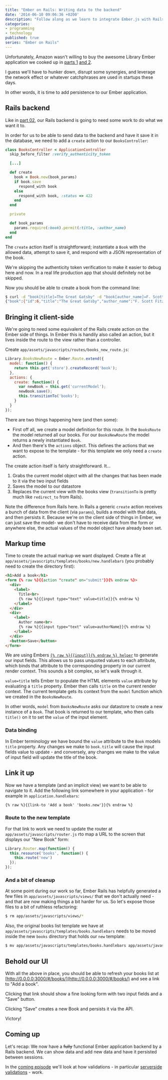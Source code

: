 ```yaml
---
title: "Ember on Rails: Writing data to the backend"
date: '2014-06-10 09:06:36 +0200'
description: "Follow along as we learn to integrate Ember.js with Rails, creating an Ember app backed by a Rails JSON API."
categories:
- programming
- technology
published: true
series: "Ember on Rails"
---
```


Unfortunately, Amazon wasn't willing to buy the awesome Library Ember application we cooked up in [parts 1](/journal/2014/06/01/ember-on-rails-01/) [and 2](/journal/2014/06/01/ember-on-rails-02/).

I guess we'll have to hunker down, disrupt some synergies, and leverage the network effect or whatever catchphrases are used in startups these days.

In other words, it is time to add persistence to our Ember application.

<!--more-->

## Rails backend

Like in [part 02](/journal/2014/06/01/ember-on-rails-02/), our Rails backend is going to need some work to do what we want it to.

In order for us to be able to send data to the backend and have it save it in the database, we need to add a `create` action to our `BooksController`:

```ruby
class BooksController < ApplicationController
  skip_before_filter :verify_authenticity_token

  [...]

  def create
    book = Book.new(book_params)
    if book.save
      respond_with book
    else
      respond_with book, :status => 422
    end
  end

  private

  def book_params
    params.require(:book).permit(:title, :author_name)
  end
end
```

The `create` action itself is straightforward; instantiate a `Book` with the allowed data, attempt to save it, and respond with a JSON representation of the book.

We're skipping the authenticity token verification to make it easier to debug here and now. In a real life production app that should definitely not be skipped.

Now you should be able to create a book from the command line:

```bash
$ curl -d "book[title]=The Great Gatsby" -d "book[author_name]=F. Scott Fitzgerald" http://0.0.0.0:3000/books
{"book":{"id":6,"title":"The Great Gatsby","author_name":"F. Scott Fitzgerald"}}
```

## Bringing it client-side

We're going to need some equivalent of the Rails create action on the Ember side of things. In Ember this is handily also called an action, but it lives inside the route to the view rather than a controller.

Create `app/assets/javascripts/routes/books_new_route.js`:

```javascript
Library.BooksNewRoute = Ember.Route.extend({
  model: function() {
    return this.get('store').createRecord('book');
  },
  actions: {
    create: function() {
      var newBook = this.get('currentModel');
      newBook.save();
      this.transitionTo('books');
    }
  }
});
```

There are two things happening here (and then some):

* First off all, we create a model definition for this route. In the `BooksRoute` the model returned all our books. For our `BooksNewRoute` the model returns a newly instantiated `Book`.
* And then there's the `actions` object. This defines the actions that we want to expose to the template - for this template we only need a `create` action.

The create action itself is fairly straightforward. It...

1. Grabs the current model object with all the changes that has been made to it via the two input fields
2. Saves the model to our datastore
3. Replaces the current view with the books view (`transitionTo` is pretty much like `redirect_to` from Rails).

Note the difference from Rails here. In Rails a generic `create` action receives a bunch of data from the client (via `params`), builds a model with that data, and then persists it. Because we're on the client side of things in Ember, we can just save the model- we don't have to receive data from the form or anywhere else, the actual values of the model object have already been set.

## Markup time

Time to create the actual markup we want displayed. Create a file at `app/assets/javascripts/templates/books/new.handlebars` (you probably need to create the directory first):

```html
<h1>Add a book</h1>
<form {% raw %}{{action "create" on="submit"}}{% endraw %}>
  <div>
    <label>
      Title<br>
      {% raw %}{{input type="text" value=title}}{% endraw %}
    </label>
  </div>
  <div>
    <label>
      Author name<br>
      {% raw %}{{input type="text" value=authorName}}{% endraw %}
    </label>
  </div>
  <button>Save</button>
</form>
```

We are using Embers [`{% raw %}{{input}}{% endraw %} helper`](http://emberjs.com/guides/templates/input-helpers/) to generate our input fields. This allows us to pass unquoted values to each attribute, which binds that attribute to the corresponding property in our current render context. This sounds a bit complex, so let's walk through it.

`value=title` tells Ember to populate the HTML elements `value` attribute by evaluating a `title` property. Ember then calls `title` on the current render context. The current template gets its context from the `model` function which we created in the `BooksNewRoute`.

In other words, `model` from `BooksNewRoute` asks our datastore to create a new instance of a `Book`. That book is returned to our template, who then calls `title()` on it to set the `value` of the input element.

### Data binding

In Ember terminology we have bound the `value` attribute to the `Book` models `title` property. Any changes we make to `book.title` will cause the input fields value to update - and conversely, any changes we make to the value of input field will update the title of the book.

## Link it up

Now we have a template (and an implicit view) we want to be able to navigate to it. Add the following link somewhere in your application - for example in `application.handlebars`:

```html
{% raw %}{{link-to 'Add a book' 'books.new'}}{% endraw %}
```

### Route to the new template

For that link to work we need to update the router at `app/assets/javascripts/router.js` rto map a URL to the screen that displays our "New Book" form:

```javascript
Library.Router.map(function() {
  this.resource('books', function() {
    this.route('new')
  });
});
```

### And a bit of cleanup

At some point during our work so far, Ember Rails has helpfully generated a few files in `app/assets/javascripts/views/` that we don't actually need - and that are now making things a bit harder for us. So let's expose those files to a bit of ruthless refactoring:

```bash
$ rm app/assets/javascripts/views/*
```

Also, the original books list template we have at `app/assets/javascripts/templates/books.handlebars` needs to be moved inside the new `books` directory that holds our `new` template:

```bash
$ mv app/assets/javascripts/templates/books.handlebars app/assets/javascripts/templates/books/index.handlebar
```

## Behold our UI

With all the above in place, you should be able to refresh your books list at [http://0.0.0.0:3000/#/books/](http://0.0.0.0:3000/#/books/) and see a link to "Add a book".

Clicking that link should show a fine looking form with two input fields and a "Save" button.

Clicking "Save" creates a new Book and persists it via the API.

Victory!

## Coming up

Let's recap: We now have a <del>fully</del> functional Ember application backend by a Rails backend. We can show data and add new data and have it persisted between sessions.

In the [coming episode](/journal/2014/06/16/ember-on-rails-04/) we'll look at how validations - in particular [serverside validations](/journal/2014/06/16/ember-on-rails-04/) - work.
